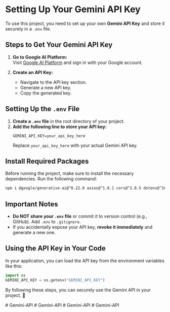 # Setting Up Your Gemini API Key

To use this project, you need to set up your own **Gemini API Key** and store it securely in a `.env` file.

## Steps to Get Your Gemini API Key
1. **Go to Google AI Platform:**  
   Visit [Google AI Platform](https://ai.google.dev/) and sign in with your Google account.

2. **Create an API Key:**  
   - Navigate to the API key section.
   - Generate a new API key.
   - Copy the generated key.

## Setting Up the `.env` File
1. **Create a `.env` file** in the root directory of your project.
2. **Add the following line to store your API key:**
   ```
   GEMINI_API_KEY=your_api_key_here
   ```
   Replace `your_api_key_here` with your actual Gemini API key.

## Install Required Packages
Before running the project, make sure to install the necessary dependencies. Run the following command:
```sh
npm i @google/generative-ai@^0.22.0 axios@^1.8.1 cors@^2.8.5 dotenv@^16.4.7 express@^4.21.2 gemini-api@file:
```

## Important Notes
- **Do NOT share your `.env` file** or commit it to version control (e.g., GitHub). Add `.env` to `.gitignore`.
- If you accidentally expose your API key, **revoke it immediately** and generate a new one.

## Using the API Key in Your Code
In your application, you can load the API key from the environment variables like this:
```python
import os
GEMINI_API_KEY = os.getenv("GEMINI_API_KEY")
```

By following these steps, you can securely use the Gemini API in your project. 🚀

#   G e m i n i - A P I  
 #   G e m i n i - A P I  
 #   G e m i n i - A P I  
 #   G e m i n i - A P I  
 